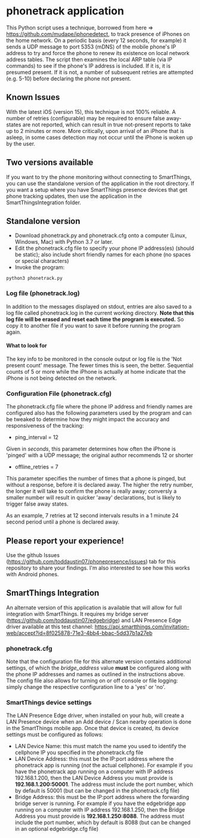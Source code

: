 # phonetrack application

This Python script uses a technique, borrowed from here => https://github.com/mudape/iphonedetect, to track presence of iPhones on the home network.  On a periodic basis (every 12 seconds, for example) it sends a UDP message to port 5353 (mDNS) of the mobile phone's IP address to try and force the phone to renew its existence on local network address tables.  The script then examines the local ARP table (via IP commands) to see if the phone's IP address is included.  If it is, it is presumed present. If it is not, a number of subsequent retries are attempted (e.g. 5-10) before declaring the phone not present.  

## Known Issues
With the latest iOS (version 15), this technique is not 100% reliable.  A number of retries (configurable) may be required to ensure false away-states are not reported, which can result in true not-present reports to take up to 2 minutes or more.  More critically, upon arrival of an iPhone that is asleep, in some cases detection may not occur until the iPhone is woken up by the user.

## Two versions available
If you want to try the phone monitoring without connecting to SmartThings, you can use the standalone version of the application in the root directory.
If you want a setup where you have SmartThings presence devices that get phone tracking updates, then use the application in the SmartThingsIntegration folder.

## Standalone version

- Download phonetrack.py and phonetrack.cfg onto a computer (Linux, Windows, Mac) with Python 3.7 or later.
- Edit the phonetrack.cfg file to specify your phone IP address(es) (should be static); also include short friendly names for each phone (no spaces or special characters)
- Invoke the program:  
```
python3 phonetrack.py
```

### Log file (phonetrack.log)
In addition to the messages displayed on stdout, entries are also saved to a log file called phonetrack.log in the current working directory.  **Note that this log file will be erased and reset each time the program is executed.**  So copy it to another file if you want to save it before running the program again.

#### What to look for
The key info to be monitored in the console output or log file is the 'Not present count' message.  The fewer times this is seen, the better.  Sequential counts of 5 or more while the iPhone is actually at home indicate that the iPhone is not being detected on the network.  

### Configuration File (phonetrack.cfg)
The phonetrack.cfg file where the phone IP address and friendly names are configured also has the following parameters used by the program and can be tweaked to determine how they might impact the accuracy and responsiveness of the tracking:
- ping_interval = 12

Given in *seconds*, this parameter determines how often the iPhone is 'pinged' with a UDP message; the original author recommends 12 or shorter
- offline_retries = 7

This parameter specifies the number of times that a phone is pinged, but without a response, before it is declared away.  The higher the retry number, the longer it will take to confirm the phone is really away; conversly a smaller number will result in quicker 'away' declarations, but is likely to trigger false away states.  

As an example, 7 retries at 12 second intervals results in a 1 minute 24 second period until a phone is declared away.

## Please report your experience!
Use the github Issues (https://github.com/toddaustin07/phonepresence/issues) tab for this repository to share your findings.  I'm also interested to see how this works with Android phones.

## SmartThings Integration
An alternate version of this application is available that will allow for full integration with SmartThings.  It requires my bridge server (https://github.com/toddaustin07/edgebridge) and LAN Presence Edge driver available at this test channel: https://api.smartthings.com/invitation-web/accept?id=8f025878-71e3-4bb4-bbac-5dd37b1a27eb

### phonetrack.cfg
Note that the configuration file for this alternate version contains additional settings, of which the *bridge_address* value **must** be configured along with the phone IP addresses and names as outlined in the instructions above.  The config file also allows for turning on or off console or file logging: simply change the respective configuration line to a 'yes' or 'no'.

### SmartThings device settings
The LAN Presence Edge driver, when installed on your hub, will create a LAN Presence device when an Add device / Scan nearby operation is done in the SmartThings mobile app.  Once that device is created, its device settings must be configured as follows:
- LAN Device Name:  this must match the name you used to identify the cellphone IP you specified in the phonetrack.cfg file
- LAN Device Address:  this must be the IP:port address where the phonetrack app is running (*not* the actual cellphone).  For example if you have the phonetrack app running on a computer with IP address 192.168.1.200, then the LAN Device Address you must provide is **192.168.1.200:50001**.  The address must include the port number, which by default is 50001 (but can be changed in the phonetrack.cfg file)
- Bridge Address: this must be the IP:port address where the forwarding bridge server is running.  For example if you have the edgebridge app running on a computer with IP address 192.168.1.250, then the Bridge Address you must provide is **192.168.1.250:8088**.  The address must include the port number, which by default is 8088 (but can be changed in an optional edgebridge.cfg file)
